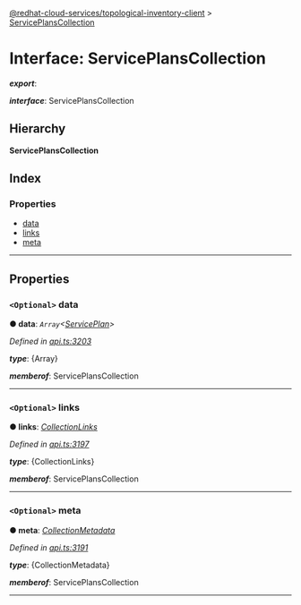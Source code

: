 [@redhat-cloud-services/topological-inventory-client](../README.md) > [ServicePlansCollection](../interfaces/serviceplanscollection.md)

# Interface: ServicePlansCollection

*__export__*: 

*__interface__*: ServicePlansCollection

## Hierarchy

**ServicePlansCollection**

## Index

### Properties

* [data](serviceplanscollection.md#data)
* [links](serviceplanscollection.md#links)
* [meta](serviceplanscollection.md#meta)

---

## Properties

<a id="data"></a>

### `<Optional>` data

**● data**: *`Array`<[ServicePlan](serviceplan.md)>*

*Defined in [api.ts:3203](https://github.com/RedHatInsights/javascript-clients/blob/master/packages/topological-inventory/api.ts#L3203)*

*__type__*: {Array}

*__memberof__*: ServicePlansCollection

___
<a id="links"></a>

### `<Optional>` links

**● links**: *[CollectionLinks](collectionlinks.md)*

*Defined in [api.ts:3197](https://github.com/RedHatInsights/javascript-clients/blob/master/packages/topological-inventory/api.ts#L3197)*

*__type__*: {CollectionLinks}

*__memberof__*: ServicePlansCollection

___
<a id="meta"></a>

### `<Optional>` meta

**● meta**: *[CollectionMetadata](collectionmetadata.md)*

*Defined in [api.ts:3191](https://github.com/RedHatInsights/javascript-clients/blob/master/packages/topological-inventory/api.ts#L3191)*

*__type__*: {CollectionMetadata}

*__memberof__*: ServicePlansCollection

___

